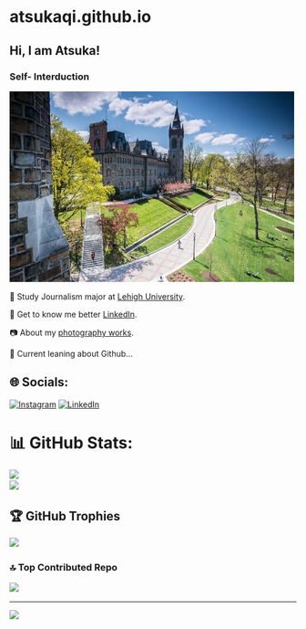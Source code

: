 # atsukaqi.github.io

## Hi, I am Atsuka!
### Self- Interduction
![lehigh](https://github.com/atsukaqi/atsukaqi.github.io/blob/main/www.usnews.jpg?raw=true)

📖 Study Journalism major at [Lehigh University](https://www2.lehigh.edu/).

🙋 Get to know me better [LinkedIn](www.linkedin.com/in/atsukaqi44).

📷 About my [photography works](https://atsukaqi.wixsite.com/my-site-1).

🤔 Current leaning about Github...


## 🌐 Socials:
[![Instagram](https://img.shields.io/badge/Instagram-%23E4405F.svg?logo=Instagram&logoColor=white)](https://instagram.com/atsukkkaqi4444) [![LinkedIn](https://img.shields.io/badge/LinkedIn-%230077B5.svg?logo=linkedin&logoColor=white)](https://linkedin.com/in/atsukaqi44) 
# 📊 GitHub Stats:
![](https://github-readme-stats.vercel.app/api?username=atsukaqi&theme=dark&hide_border=false&include_all_commits=false&count_private=false)<br/>
![](https://github-readme-streak-stats.herokuapp.com/?user=atsukaqi&theme=dark&hide_border=false)<br/>

## 🏆 GitHub Trophies
![](https://github-profile-trophy.vercel.app/?username=atsukaqi&theme=monokai&no-frame=false&no-bg=true&margin-w=4)

### 🔝 Top Contributed Repo
![](https://github-contributor-stats.vercel.app/api?username=atsukaqi&limit=5&theme=monokai&combine_all_yearly_contributions=true)

---
[![](https://visitcount.itsvg.in/api?id=atsukaqi&icon=0&color=0)](https://visitcount.itsvg.in)

<!-- Proudly created with GPRM ( https://gprm.itsvg.in ) -->

